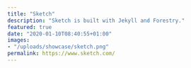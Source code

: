 ```yaml
---
title: "Sketch"
description: "Sketch is built with Jekyll and Forestry."
featured: true
date: "2020-01-10T08:40:55+01:00"
images:
- "/uploads/showcase/sketch.png"
permalink: https://www.sketch.com/
---
```

